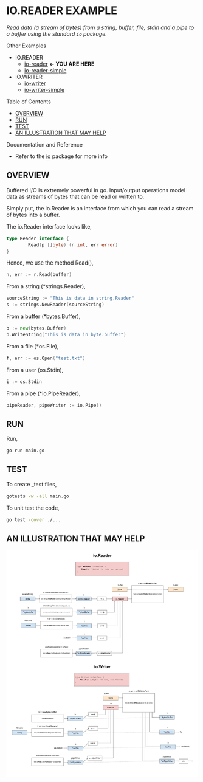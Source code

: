 # IO.READER EXAMPLE

_Read data (a stream of bytes) from a string, buffer, file, stdin and
a pipe to a buffer using the standard `io` package._

Other Examples

* IO.READER
  * [io-reader](https://github.com/JeffDeCola/my-go-examples/tree/master/input-output/io-reader/io-reader)
    **<- YOU ARE HERE**
  * [io-reader-simple](https://github.com/JeffDeCola/my-go-examples/tree/master/input-output/io-reader/io-reader-simple)
* IO.WRITER
  * [io-writer](https://github.com/JeffDeCola/my-go-examples/tree/master/input-output/io-writer/io-writer)
  * [io-writer-simple](https://github.com/JeffDeCola/my-go-examples/tree/master/input-output/io-writer/io-writer-simple)

Table of Contents

* [OVERVIEW](https://github.com/JeffDeCola/my-go-examples/tree/master/input-output/io-reader/io-reader#overview)
* [RUN](https://github.com/JeffDeCola/my-go-examples/tree/master/input-output/io-reader/io-reader#run)
* [TEST](https://github.com/JeffDeCola/my-go-examples/tree/master/input-output/io-reader/io-reader#test)
* [AN ILLUSTRATION THAT MAY HELP](https://github.com/JeffDeCola/my-go-examples/tree/master/input-output/io-reader/io-reader#an-illustration-that-may-help)

Documentation and Reference

* Refer to the
  [io](https://pkg.go.dev/io)
  package for more info

## OVERVIEW

Buffered I/O is extremely powerful in go.
Input/output operations model data as streams of bytes that
can be read or written to.

Simply put, the io.Reader is an interface from which you can
read a stream of bytes into a buffer.

The io.Reader interface looks like,

```go
type Reader interface {
        Read(p []byte) (n int, err error)
}
```

Hence, we use the method Read(),

```go
n, err := r.Read(buffer)
```

From a string (*strings.Reader),

```go
sourceString := "This is data in string.Reader"
s := strings.NewReader(sourceString)
```

From a buffer (*bytes.Buffer),

```go
b := new(bytes.Buffer)
b.WriteString("This is data in byte.buffer")
```

From a file (*os.File),

```go
f, err := os.Open("test.txt")
```

From a user (os.Stdin),

```go
i := os.Stdin
```

From a pipe (*io.PipeReader),

```go
pipeReader, pipeWriter := io.Pipe()
```

## RUN

Run,

```bash
go run main.go
```

## TEST

To create _test files,

```bash
gotests -w -all main.go
```

To unit test the code,

```bash
go test -cover ./...
```

## AN ILLUSTRATION THAT MAY HELP

![IMAGE - buffered-io.jpg - IMAGE](../../../docs/pics/input-output/buffered-io.jpg)
